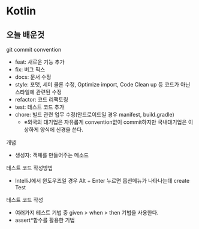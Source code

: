 # Kotlin

## 오늘 배운것
git commit convention
- feat: 새로운 기능 추가
- fix: 버그 픽스
- docs: 문서 수정
- style: 포맷, 세미 콜론 수정, Optimize import, Code Clean up 등 코드가 아닌 스타일에 관련된 수정
- refactor: 코드 리팩토링
- test: 테스트 코드 추가
- chore: 빌드 관련 업무 수정(안드로이드일 경우 manifest, build.gradle)
  - ※외국의 대기업은 자유롭게 convention없이 commit하지만 국내대기업은 이상하게 양식에 신경을 쓴다.

개념 
- 생성자: 객체를 만들어주는 메소드

테스트 코드 작성방법
- IntelliJ에서 윈도우즈일 경우 Alt + Enter 누르면 옵션메뉴가 나타나는데 create Test

테스트 코드 작성
- 여러가지 테스트 기법 중 given > when > then 기법을 사용한다.
- assert*함수를 활용한 기법